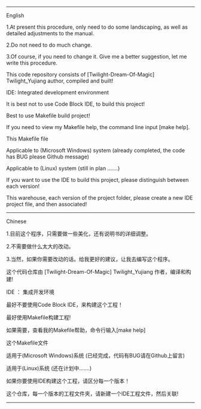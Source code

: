 ------------------------------------------------------------------------------------------------------------------------

English

1.At present this procedure, only need to do some landscaping, as well as detailed adjustments to the manual.

2.Do not need to do much change.

3.Of course, if you need to change it. Give me a better suggestion, let me write this procedure.



This code repository consists of [Twilight-Dream-Of-Magic] Twilight_Yujiang author, compiled and built!

IDE: Integrated development environment

It is best not to use Code Block IDE, to build this project!



Best to use Makefile build project!

If you need to view my Makefile help, the command line input [make help].

This Makefile file

Applicable to (Microsoft Windows) system (already completed, the code has BUG please Github message)

Applicable to (Linux) system (still in plan .......)



If you want to use the IDE to build this project, please distinguish between each version!

This warehouse, each version of the project folder, please create a new IDE project file, and then associated!

------------------------------------------------------------------------------------------------------------------------

Chinese

1.目前这个程序，只需要做一些美化，还有说明书的详细调整。

2.不需要做什么太大的改动。

3.当然，如果你需要改动的话。给我更好的建议，让我去编写这个程序。



这个代码仓库由 [Twilight-Dream-Of-Magic] Twilight_Yujiang 作者，编译和构建!

IDE ： 集成开发环境

最好不要使用Code Block IDE，来构建这个工程！



最好使用Makefile构建工程!

如果需要，查看我的Makefile帮助，命令行输入[make help]

这个Makefile文件

适用于(Microsoft Windows)系统 (已经完成，代码有BUG请在Github上留言)

适用于(Linux)系统 (还在计划中.......)



如果你要使用IDE构建这个工程，请区分每一个版本！

这个仓库，每一个版本的工程文件夹，请新建一个IDE工程文件，然后关联!

------------------------------------------------------------------------------------------------------------------------
